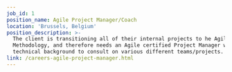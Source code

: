 ```yaml
---
job_id: 1
position_name: Agile Project Manager/Coach
location: 'Brussels, Belgium'
position_description: >-
  The client is transitioning all of their internal projects to he Agile
  Methodology, and therefore needs an Agile certified Project Manager with a
  technical background to consult on various different teams/projects.
link: /careers-agile-project-manager.html
---
```


